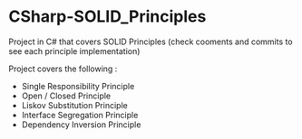 # CSharp-SOLID_Principles

Project in C# that covers SOLID Principles (check cooments and commits to see each principle implementation)

Project covers the following :

* Single Responsibility Principle
* Open / Closed Principle
* Liskov Substitution Principle
* Interface Segregation Principle
* Dependency Inversion Principle
